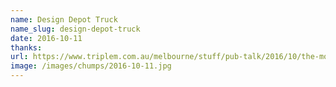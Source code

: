 ```yaml
---
name: Design Depot Truck
name_slug: design-depot-truck
date: 2016-10-11
thanks: 
url: https://www.triplem.com.au/melbourne/stuff/pub-talk/2016/10/the-montague-street-bridge-rips-open-another-truck/
image: /images/chumps/2016-10-11.jpg
---
```

